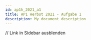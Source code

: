 ```yaml
---
id: ap1h_2021_a1
title: AP1 Herbst 2021 - Aufgabe 1
description: My document description
---
```


// Link in Sidebar ausblenden